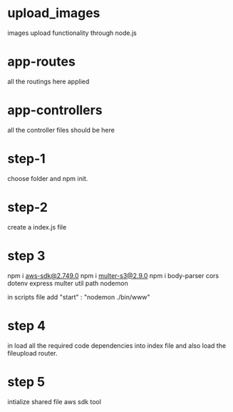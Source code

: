 # upload_images
images upload functionality through node.js

# app-routes
all the routings here applied

# app-controllers
all the controller files should be here

# step-1
choose folder and npm init.

# step-2
create a index.js file

# step 3
npm i aws-sdk@2.749.0 
npm i multer-s3@2.9.0
npm i body-parser cors dotenv express multer util path nodemon

in scripts file add "start" : "nodemon ./bin/www"

# step 4
in load all the required code dependencies into index file and also load the fileupload router.


# step 5
intialize shared file aws sdk tool
